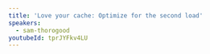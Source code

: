 ```yaml
---
title: 'Love your cache: Optimize for the second load'
speakers:
  - sam-thorogood
youtubeId: tprJYFkv4LU
---
```

